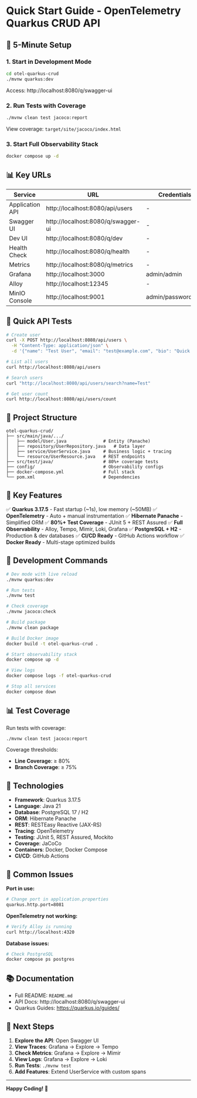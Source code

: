 # Quick Start Guide - OpenTelemetry Quarkus CRUD API

## 🚀 5-Minute Setup

### 1. Start in Development Mode
```bash
cd otel-quarkus-crud
./mvnw quarkus:dev
```
Access: http://localhost:8080/q/swagger-ui

### 2. Run Tests with Coverage
```bash
./mvnw clean test jacoco:report
```
View coverage: `target/site/jacoco/index.html`

### 3. Start Full Observability Stack
```bash
docker compose up -d
```

## 📊 Key URLs

| Service | URL | Credentials |
|---------|-----|-------------|
| Application API | http://localhost:8080/api/users | - |
| Swagger UI | http://localhost:8080/q/swagger-ui | - |
| Dev UI | http://localhost:8080/q/dev | - |
| Health Check | http://localhost:8080/q/health | - |
| Metrics | http://localhost:8080/q/metrics | - |
| Grafana | http://localhost:3000 | admin/admin |
| Alloy | http://localhost:12345 | - |
| MinIO Console | http://localhost:9001 | admin/password123 |

## 🧪 Quick API Tests

```bash
# Create user
curl -X POST http://localhost:8080/api/users \
  -H "Content-Type: application/json" \
  -d '{"name": "Test User", "email": "test@example.com", "bio": "Quick test"}'

# List all users
curl http://localhost:8080/api/users

# Search users
curl "http://localhost:8080/api/users/search?name=Test"

# Get user count
curl http://localhost:8080/api/users/count
```

## 📁 Project Structure

```
otel-quarkus-crud/
├── src/main/java/.../
│   ├── model/User.java              # Entity (Panache)
│   ├── repository/UserRepository.java   # Data layer
│   ├── service/UserService.java     # Business logic + tracing
│   └── resource/UserResource.java   # REST endpoints
├── src/test/java/                   # 80%+ coverage tests
├── config/                          # Observability configs
├── docker-compose.yml               # Full stack
└── pom.xml                          # Dependencies
```

## 🎯 Key Features

✅ **Quarkus 3.17.5** - Fast startup (~1s), low memory (~50MB)
✅ **OpenTelemetry** - Auto + manual instrumentation
✅ **Hibernate Panache** - Simplified ORM
✅ **80%+ Test Coverage** - JUnit 5 + REST Assured
✅ **Full Observability** - Alloy, Tempo, Mimir, Loki, Grafana
✅ **PostgreSQL + H2** - Production & dev databases
✅ **CI/CD Ready** - GitHub Actions workflow
✅ **Docker Ready** - Multi-stage optimized builds

## 🔧 Development Commands

```bash
# Dev mode with live reload
./mvnw quarkus:dev

# Run tests
./mvnw test

# Check coverage
./mvnw jacoco:check

# Build package
./mvnw clean package

# Build Docker image
docker build -t otel-quarkus-crud .

# Start observability stack
docker compose up -d

# View logs
docker compose logs -f otel-quarkus-crud

# Stop all services
docker compose down
```

## 📊 Test Coverage

Run tests with coverage:
```bash
./mvnw clean test jacoco:report
```

Coverage thresholds:
- **Line Coverage**: ≥ 80%
- **Branch Coverage**: ≥ 75%

## 🎨 Technologies

- **Framework**: Quarkus 3.17.5
- **Language**: Java 21
- **Database**: PostgreSQL 17 / H2
- **ORM**: Hibernate Panache
- **REST**: RESTEasy Reactive (JAX-RS)
- **Tracing**: OpenTelemetry
- **Testing**: JUnit 5, REST Assured, Mockito
- **Coverage**: JaCoCo
- **Containers**: Docker, Docker Compose
- **CI/CD**: GitHub Actions

## 🐛 Common Issues

**Port in use:**
```bash
# Change port in application.properties
quarkus.http.port=8081
```

**OpenTelemetry not working:**
```bash
# Verify Alloy is running
curl http://localhost:4320
```

**Database issues:**
```bash
# Check PostgreSQL
docker compose ps postgres
```

## 📚 Documentation

- Full README: `README.md`
- API Docs: http://localhost:8080/q/swagger-ui
- Quarkus Guides: https://quarkus.io/guides/

## 🎯 Next Steps

1. **Explore the API**: Open Swagger UI
2. **View Traces**: Grafana → Explore → Tempo
3. **Check Metrics**: Grafana → Explore → Mimir
4. **View Logs**: Grafana → Explore → Loki
5. **Run Tests**: `./mvnw test`
6. **Add Features**: Extend UserService with custom spans

---

**Happy Coding! 🚀**